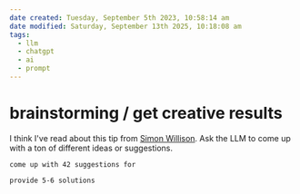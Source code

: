 ```yaml
---
date created: Tuesday, September 5th 2023, 10:58:14 am
date modified: Saturday, September 13th 2025, 10:18:08 am
tags:
  - llm
  - chatgpt
  - ai
  - prompt
---
```


# brainstorming / get creative results

I think I've read about this tip from [Simon Willison](https://simonwillison.net). Ask the LLM to come up with a ton of different ideas or suggestions.

```
come up with 42 suggestions for
```

```
provide 5-6 solutions
```
